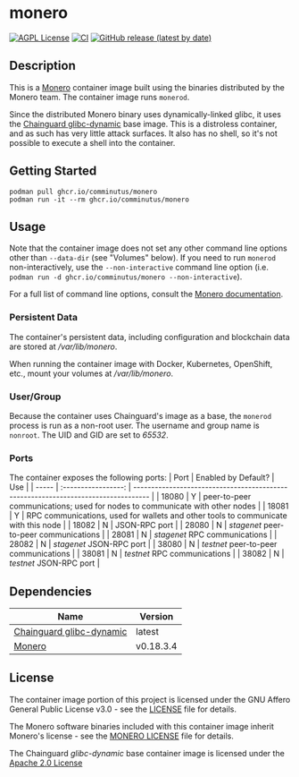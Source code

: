 # monero
[![AGPL License](https://img.shields.io/badge/license-AGPL-blue.svg)](https://www.gnu.org/licenses/agpl-3.0.html)
[![CI](https://github.com/comminutus/monero/actions/workflows/ci.yaml/badge.svg)](https://github.com/comminutus/monero/actions/workflows/ci.yaml)
[![GitHub release (latest by date)](https://img.shields.io/github/v/release/comminutus/monero)](https://github.com/comminutus/monero/releases/latest)


## Description
This is a [Monero](https://www.getmonero.org/) container image built using the binaries distributed by the Monero team.  The container image runs `monerod`.

Since the distributed Monero binary uses dynamically-linked glibc, it uses the [Chainguard glibc-dynamic](https://images.chainguard.dev/directory/image/glibc-dynamic/versions) base image.  This is a distroless container, and as such has very little attack surfaces.  It also has no shell, so it's not possible to execute a shell into the container.

## Getting Started
```
podman pull ghcr.io/comminutus/monero
podman run -it --rm ghcr.io/comminutus/monero
```

## Usage
Note that the container image does not set any other command line options other than `--data-dir` (see "Volumes" below).  If you need to run `monerod` non-interactively, use the `--non-interactive` command line option (i.e. `podman run -d ghcr.io/comminutus/monero --non-interactive`).

For a full list of command line options, consult the [Monero documentation](https://www.getmonero.org/).

### Persistent Data
The container's persistent data, including configuration and blockchain data are stored at _/var/lib/monero_.

When running the container image with Docker, Kubernetes, OpenShift, etc., mount your volumes at _/var/lib/monero_.

### User/Group
Because the container uses Chainguard's image as a base, the `monerod` process is run as a non-root user. The username and group name is `nonroot`.  The UID and GID are set to _65532_.

### Ports
The container exposes the following ports:
| Port  | Enabled by Default? | Use                                                                                |
| ----- | :-----------------: | ---------------------------------------------------------------------------------- |
| 18080 | Y                   | peer-to-peer communications; used for nodes to communicate with other nodes        |
| 18081 | Y                   | RPC communications, used for wallets and other tools to communicate with this node |
| 18082 | N                   | JSON-RPC port                                                                      |
| 28080 | N                   | _stagenet_ peer-to-peer communications                                             |
| 28081 | N                   | _stagenet_ RPC communications                                                      |
| 28082 | N                   | _stagenet_ JSON-RPC port                                                           |
| 38080 | N                   | _testnet_ peer-to-peer communications                                              |
| 38081 | N                   | _testnet_ RPC communications                                                       |
| 38082 | N                   | _testnet_ JSON-RPC port                                                            |

## Dependencies
| Name                                         | Version   |
| -------------------------------------------- | --------- |
| [Chainguard glibc-dynamic](https://images.chainguard.dev/directory/image/glibc-dynamic/versions) | latest |
| [Monero](https://www.getmonero.org/)         | v0.18.3.4 |

## License
The container image portion of this project is licensed under the GNU Affero General Public License v3.0 - see the
[LICENSE](LICENSE) file for details.

The Monero software binaries included with this container image inherit Monero's license - see the 
[MONERO LICENSE](MONERO_LICENSE) file for details.

The Chainguard _glibc-dynamic_ base container image is licensed under the [Apache 2.0 License](https://github.com/chainguard-images/images/blob/main/LICENSE)
